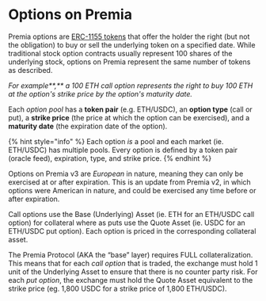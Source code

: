 # Options on Premia

Premia options are [ERC-1155 tokens](https://eips.ethereum.org/EIPS/eip-1155) that offer the holder the right (but not the obligation) to buy or sell the underlying token on a specified date. While traditional stock option contracts usually represent 100 shares of the underlying stock, options on Premia represent the same number of tokens as described.

_For example**,** a 100 ETH call option represents the right to buy 100 ETH at the option's strike price by the option's maturity date._

Each _option pool_ has a **token pair** (e.g. ETH/USDC), an **option type** (call or put), a **strike price** (the price at which the option can be exercised), and a **maturity date** (the expiration date of the option).

{% hint style="info" %}
Each option _is_ a pool and each market (ie. ETH/USDC) has multiple pools. Every option is defined by a token pair (oracle feed), expiration, type, and strike price.
{% endhint %}

Options on Premia v3 are _European_ in nature, meaning they can only be exercised at or after expiration. This is an update from Premia v2, in which options were American in nature, and could be exercised any time before or after expiration.

Call options use the Base (Underlying) Asset (ie. ETH for an ETH/USDC call option) for collateral where as puts use the Quote Asset (ie. USDC for an ETH/USDC put option). Each option is priced in the corresponding collateral asset.

The Premia Protocol (AKA the “base” layer) requires FULL collateralization. This means that for each _call option_ that is traded, the exchange must hold 1 unit of the Underlying Asset to ensure that there is no counter party risk. For each _put option_, the exchange must hold the Quote Asset equivalent to the strike price (eg. 1,800 USDC for a strike price of 1,800 ETH/USDC).
